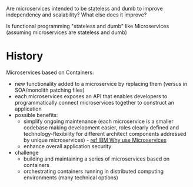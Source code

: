 

Are microservices intended to be stateless and dumb to improve independency and scalability?   What else does it improve?

Is functional programming "stateless and dumb" like Microservices (assuming microservices are stateless and dumb)


# History

Microservices based on Containers:
- new functionality added to a microservice by replacing them (versus in SOA/monolith patching files)
- each microservices exposes an API that enables developers to programmatically connect microservices together to construct an application
- possible benefits:
  - simplify ongoing maintenance (each microservice is a smaller codebase making development easier, roles clearly defined and technology-flexibility for different architect components addressed by unique microservices) - [ref IBM Why use Microservices](https://developer.ibm.com/articles/why-should-we-use-microservices-and-containers/)
  - enhance overall application security
- challenge
  - building and maintaining a series of microservices based on containers
  - orchestrating containers running in distributed computing environments (many technical options)
